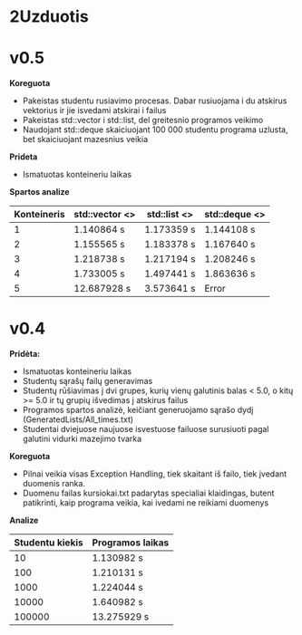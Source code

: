 # 2Uzduotis

# v0.5
 

__Koreguota__
- Pakeistas studentu rusiavimo procesas. Dabar rusiuojama i du atskirus vektorius ir jie isvedami atskirai i failus
- Pakeistas std::vector i std::list, del greitesnio programos veikimo
- Naudojant std::deque skaiciuojant 100 000 studentu programa uzlusta, bet skaiciuojant mazesnius veikia

__Prideta__
- Ismatuotas konteineriu laikas

__Spartos analize__

| Konteineris | std::vector <>  | std::list <> | std::deque <> |
| --- | --- | --- | --- |
| 1 |  1.140864 s    |  1.173359 s     |  1.144108 s    |
| 2 |  1.155565 s    |  1.183378 s     |  1.167640 s    |
| 3 |  1.218738 s    |  1.217194 s     |  1.208246 s    |
| 4 |  1.733005 s    |  1.497441 s     |  1.863636 s    |
| 5 |  12.687928 s   |  3.573641 s     |  Error         |


 # v0.4

__Pridėta:__
- Ismatuotas konteineriu laikas
- Studentų sąrašų failų generavimas
- Studentų rūšiavimas į dvi grupes, kurių vienų galutinis balas < 5.0, o kitų >= 5.0 ir tų grupių išvedimas į atskirus failus
- Programos spartos analizė, keičiant generuojamo sąrašo dydį (GeneratedLists/All_times.txt)
- Studentai dviejuose naujuose isvestuose failuose surusiuoti pagal galutini vidurki mazejimo tvarka

__Koreguota__
- Pilnai veikia visas Exception Handling, tiek skaitant iš failo, tiek įvedant duomenis ranka.
- Duomenu failas kursiokai.txt padarytas specialiai klaidingas, butent patikrinti, kaip programa veikia, kai ivedami ne reikiami duomenys

__Analize__

| Studentu kiekis | Programos laikas  | 
| --- | --- |
| 10 |  1.130982 s    |
| 100 |  1.210131  s    | 
| 1000 |  1.224044 s   |  
| 10000 |   1.640982 s    |  
| 100000 |  13.275929 s  | 
